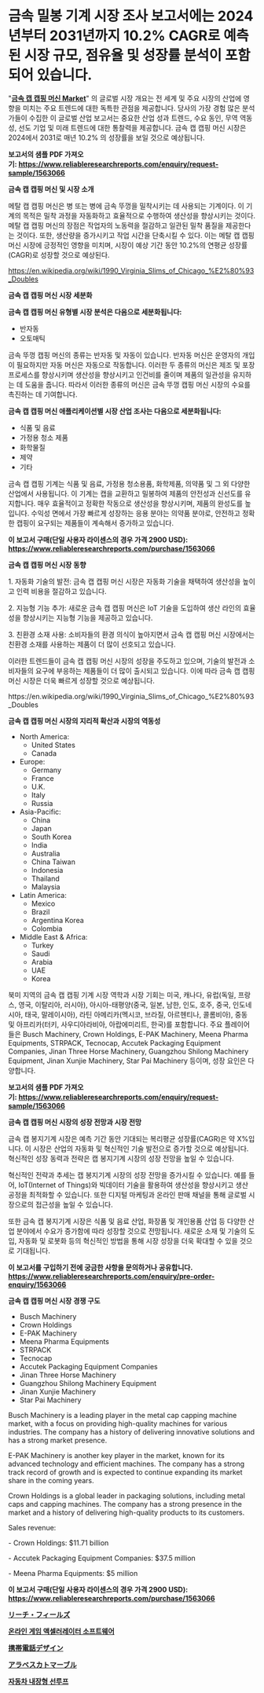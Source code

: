 <p><h1>금속 밀봉 기계 시장 조사 보고서에는 2024년부터 2031년까지 10.2% CAGR로 예측된 시장 규모, 점유율 및 성장률 분석이 포함되어 있습니다.</h1></p><p>"<strong><a href="https://www.reliableresearchreports.com/metal-cap-capping-machine-r1563066">금속 캡 캡핑 머신 Market</a></strong>" 의 글로벌 시장 개요는 전 세계 및 주요 시장의 산업에 영향을 미치는 주요 트렌드에 대한 독특한 관점을 제공합니다. 당사의 가장 경험 많은 분석가들이 수집한 이 글로벌 산업 보고서는 중요한 산업 성과 트렌드, 수요 동인, 무역 역동성, 선도 기업 및 미래 트렌드에 대한 통찰력을 제공합니다. 금속 캡 캡핑 머신 시장은 2024에서 2031로 매년 10.2% 의 성장률을 보일 것으로 예상됩니다.</p>
<p><strong>보고서의 샘플 PDF 가져오기:&nbsp;<a href="https://www.reliableresearchreports.com/enquiry/request-sample/1563066">https://www.reliableresearchreports.com/enquiry/request-sample/1563066</a></strong></p>
<p><strong>금속 캡 캡핑 머신 및 시장 소개</strong></p>
<p><p>메탈 캡 캡핑 머신은 병 또는 병에 금속 뚜껑을 밀착시키는 데 사용되는 기계이다. 이 기계의 목적은 밀착 과정을 자동화하고 효율적으로 수행하여 생산성을 향상시키는 것이다. 메탈 캡 캡핑 머신의 장점은 작업자의 노동력을 절감하고 일관된 밀착 품질을 제공한다는 것이다. 또한, 생산량을 증가시키고 작업 시간을 단축시킬 수 있다. 이는 메탈 캡 캡핑 머신 시장에 긍정적인 영향을 미치며, 시장이 예상 기간 동안 10.2%의 연평균 성장률(CAGR)로 성장할 것으로 예상된다.</p></p>
<p><a href="https://en.wikipedia.org/wiki/1990_Virginia_Slims_of_Chicago_%E2%80%93_Doubles">https://en.wikipedia.org/wiki/1990_Virginia_Slims_of_Chicago_%E2%80%93_Doubles</a></p>
<p><strong>금속 캡 캡핑 머신 시장 세분화</strong></p>
<p><strong>금속 캡 캡핑 머신 유형별 시장 분석은 다음으로 세분화됩니다:</strong></p>
<p><ul><li>반자동</li><li>오토매틱</li></ul></p>
<p><p>금속 뚜껑 캡핑 머신의 종류는 반자동 및 자동이 있습니다. 반자동 머신은 운영자의 개입이 필요하지만 자동 머신은 자동으로 작동합니다. 이러한 두 종류의 머신은 제조 및 포장 프로세스를 향상시키며 생산성을 향상시키고 인건비를 줄이며 제품의 일관성을 유지하는 데 도움을 줍니다. 따라서 이러한 종류의 머신은 금속 뚜껑 캡핑 머신 시장의 수요를 촉진하는 데 기여합니다.</p></p>
<p><strong>금속 캡 캡핑 머신 애플리케이션별 시장 산업 조사는 다음으로 세분화됩니다:</strong></p>
<p><ul><li>식품 및 음료</li><li>가정용 청소 제품</li><li>화학물질</li><li>제약</li><li>기타</li></ul></p>
<p><p>금속 캡 캡핑 기계는 식품 및 음료, 가정용 청소용품, 화학제품, 의약품 및 그 외 다양한 산업에서 사용됩니다. 이 기계는 캡을 교환하고 밀봉하여 제품의 안전성과 신선도를 유지합니다. 매우 효율적이고 정확한 작동으로 생산성을 향상시키며, 제품의 완성도를 높입니다. 수익성 면에서 가장 빠르게 성장하는 응용 분야는 의약품 분야로, 안전하고 정확한 캡핑이 요구되는 제품들이 계속해서 증가하고 있습니다.</p></p>
<p><strong>이 보고서 구매(단일 사용자 라이센스의 경우 가격 2900 USD): <a href="https://www.reliableresearchreports.com/purchase/1563066">https://www.reliableresearchreports.com/purchase/1563066</a></strong></p>
<p><strong>금속 캡 캡핑 머신 시장 동향</strong></p>
<p><p>1. 자동화 기술의 발전: 금속 캡 캡핑 머신 시장은 자동화 기술을 채택하여 생산성을 높이고 인력 비용을 절감하고 있습니다.</p><p>   </p><p>2. 지능형 기능 추가: 새로운 금속 캡 캡핑 머신은 IoT 기술을 도입하여 생산 라인의 효율성을 향상시키는 지능형 기능을 제공하고 있습니다.</p><p>   </p><p>3. 친환경 소재 사용: 소비자들의 환경 의식이 높아지면서 금속 캡 캡핑 머신 시장에서는 친환경 소재를 사용하는 제품이 더 많이 선호되고 있습니다.</p><p>이러한 트렌드들이 금속 캡 캡핑 머신 시장의 성장을 주도하고 있으며, 기술의 발전과 소비자들의 요구에 부응하는 제품들이 더 많이 출시되고 있습니다. 이에 따라 금속 캡 캡핑 머신 시장은 더욱 빠르게 성장할 것으로 예상됩니다.</p></p>
<p>https://en.wikipedia.org/wiki/1990_Virginia_Slims_of_Chicago_%E2%80%93_Doubles</p>
<p><strong>금속 캡 캡핑 머신 시장의 지리적 확산과 시장의 역동성</strong></p>
<p><ul>
    <li>
        North America:
        <ul>
            <li>United States</li>
            <li>Canada</li>
        </ul>
    </li>
    <li>
        Europe:
        <ul>
            <li>Germany</li>
            <li>France</li>
            <li>U.K.</li>
            <li>Italy</li>
            <li>Russia</li>
        </ul>
    </li>
    <li>
        Asia-Pacific:
        <ul>
            <li>China</li>
            <li>Japan</li>
            <li>South Korea</li>
            <li>India</li>
            <li>Australia</li>
            <li>China Taiwan</li>
            <li>Indonesia</li>
            <li>Thailand</li>
            <li>Malaysia</li>
        </ul>
    </li>
    <li>
        Latin America:
        <ul>
            <li>Mexico</li>
            <li>Brazil</li>
            <li>Argentina Korea</li>
            <li>Colombia</li>
        </ul>
    </li>
    <li>
        Middle East & Africa:
        <ul>
            <li>Turkey</li>
            <li>Saudi</li>
            <li>Arabia</li>
            <li>UAE</li>
            <li>Korea</li>
        </ul>
    </li>
    </ul></p>
<p><p>북미 지역의 금속 캡 캡핑 기계 시장 역학과 시장 기회는 미국, 캐나다, 유럽(독일, 프랑스, 영국, 이탈리아, 러시아), 아시아-태평양(중국, 일본, 남한, 인도, 호주, 중국, 인도네시아, 태국, 말레이시아), 라틴 아메리카(멕시코, 브라질, 아르헨티나, 콜롬비아), 중동 및 아프리카(터키, 사우디아라비아, 아랍에미리트, 한국)를 포함합니다. 주요 플레이어들은 Busch Machinery, Crown Holdings, E-PAK Machinery, Meena Pharma Equipments, STRPACK, Tecnocap, Accutek Packaging Equipment Companies, Jinan Three Horse Machinery, Guangzhou Shilong Machinery Equipment, Jinan Xunjie Machinery, Star Pai Machinery 등이며, 성장 요인은 다양합니다.</p></p>
<p><strong>보고서의 샘플 PDF 가져오기:&nbsp;<a href="https://www.reliableresearchreports.com/enquiry/request-sample/1563066">https://www.reliableresearchreports.com/enquiry/request-sample/1563066</a></strong></p>
<p><strong>금속 캡 캡핑 머신 시장의 성장 전망과 시장 전망</strong></p>
<p><p>금속 캡 봉지기계 시장은 예측 기간 동안 기대되는 복리평균 성장률(CAGR)은 약 X%입니다. 이 시장은 산업의 자동화 및 혁신적인 기술 발전으로 증가할 것으로 예상됩니다. 혁신적인 성장 동력과 전략은 캡 봉지기계 시장의 성장 전망을 높일 수 있습니다. </p><p>혁신적인 전략과 추세는 캡 봉지기계 시장의 성장 전망을 증가시킬 수 있습니다. 예를 들어, IoT(Internet of Things)와 빅데이터 기술을 활용하여 생산성을 향상시키고 생산 공정을 최적화할 수 있습니다. 또한 디지털 마케팅과 온라인 판매 채널을 통해 글로벌 시장으로의 접근성을 높일 수 있습니다.</p><p>또한 금속 캡 봉지기계 시장은 식품 및 음료 산업, 화장품 및 개인용품 산업 등 다양한 산업 분야에서 수요가 증가함에 따라 성장할 것으로 전망됩니다. 새로운 소재 및 기술의 도입, 자동화 및 로봇화 등의 혁신적인 방법을 통해 시장 성장을 더욱 확대할 수 있을 것으로 기대됩니다.</p></p>
<p><strong>이 보고서를 구입하기 전에 궁금한 사항을 문의하거나 공유합니다. <a href="https://www.reliableresearchreports.com/enquiry/pre-order-enquiry/1563066">https://www.reliableresearchreports.com/enquiry/pre-order-enquiry/1563066</a></strong></p>
<p><strong>금속 캡 캡핑 머신 시장 경쟁 구도</strong></p>
<p><ul><li>Busch Machinery</li><li>Crown Holdings</li><li>E-PAK Machinery</li><li>Meena Pharma Equipments</li><li>STRPACK</li><li>Tecnocap</li><li>Accutek Packaging Equipment Companies</li><li>Jinan Three Horse Machinery</li><li>Guangzhou Shilong Machinery Equipment</li><li>Jinan Xunjie Machinery</li><li>Star Pai Machinery</li></ul></p>
<p><p>Busch Machinery is a leading player in the metal cap capping machine market, with a focus on providing high-quality machines for various industries. The company has a history of delivering innovative solutions and has a strong market presence.</p><p>E-PAK Machinery is another key player in the market, known for its advanced technology and efficient machines. The company has a strong track record of growth and is expected to continue expanding its market share in the coming years.</p><p>Crown Holdings is a global leader in packaging solutions, including metal caps and capping machines. The company has a strong presence in the market and a history of delivering high-quality products to its customers.</p><p>Sales revenue:</p><p>- Crown Holdings: $11.71 billion</p><p>- Accutek Packaging Equipment Companies: $37.5 million</p><p>- Meena Pharma Equipments: $5 million</p></p>
<p><strong>이 보고서 구매(단일 사용자 라이센스의 경우 가격 2900 USD): <a href="https://www.reliableresearchreports.com/purchase/1563066">https://www.reliableresearchreports.com/purchase/1563066</a></strong></p>
<p><strong><p><a href="https://github.com/zjkmgcs938405/Market-Research-Report-List-4/blob/main/850507870951.md">リーチ・フィールズ</a></p><p><a href="https://github.com/rcabello548/Market-Research-Report-List-3/blob/main/150232188343.md">온라인 게임 액셀러레이터 소프트웨어</a></p><p><a href="https://medium.com/@gregoriookeefe2023/%E3%83%A2%E3%83%90%E3%82%A4%E3%83%AB%E9%9B%BB%E8%A9%B1%E3%83%87%E3%82%B6%E3%82%A4%E3%83%B3%E3%81%AE%E5%B8%82%E5%A0%B4%E3%82%B7%E3%82%A7%E3%82%A2%E3%81%A8%E5%B8%82%E5%A0%B4%E5%88%86%E6%9E%90-2024%E5%B9%B4%E3%81%8B%E3%82%892031%E5%B9%B4%E3%81%BE%E3%81%A7%E3%81%AE%E6%88%90%E9%95%B7%E3%83%88%E3%83%AC%E3%83%B3%E3%83%89%E3%81%A8%E4%BA%88%E6%B8%AC-c27dc7039103">携帯電話デザイン</a></p><p><a href="https://github.com/roulaayoub-saad/Market-Research-Report-List-3/blob/main/305202270952.md">アラベスカトマーブル</a></p><p><a href="https://github.com/KellyLyncyh543964/Market-Research-Report-List-3/blob/main/170761188342.md">자동차 내장형 선루프</a></p></strong></p>
<p></p>